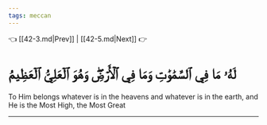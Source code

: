 ```yaml
---
tags: meccan
---
```


👈 [[42-3.md|Prev]] | [[42-5.md|Next]] 👉

# لَهُۥ مَا فِي ٱلسَّمَٰوَٰتِ وَمَا فِي ٱلۡأَرۡضِۖ وَهُوَ ٱلۡعَلِيُّ ٱلۡعَظِيمُ

To Him belongs whatever is in the heavens and whatever is in the earth, and He is the Most High, the Most Great

---

